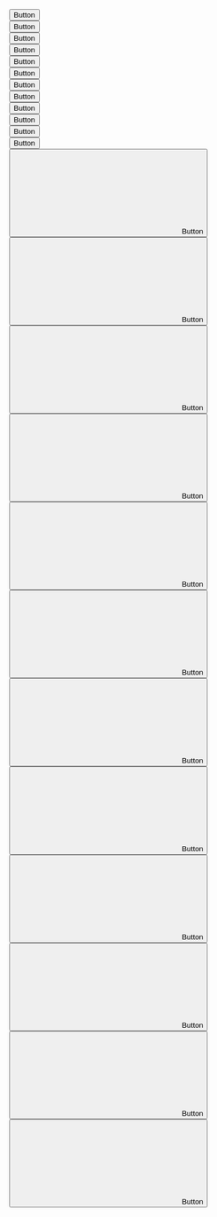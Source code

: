 <!DOCTYPE html>
<html lang="ru">
<head>
  <meta charset="UTF-8">
  <meta http-equiv="X-UA-Compatible" content="IE=edge">
  <meta name="viewport" content="width=device-width, initial-scale=1.0">
  <link rel="preconnect" href="https://fonts.googleapis.com">
  <link rel="preconnect" href="https://fonts.gstatic.com" crossorigin>
  <link href="https://fonts.googleapis.com/css2?family=Roboto:wght@400;500&display=swap" rel="stylesheet">
  <link rel="stylesheet" href="css/style.css">
  <title>MajorWeb-task</title>
</head>
<body>
    <div class="blocks-wrap">
      <div class="block">
      <div class="wrap">
      <button class="button">Button</button>
    </div>
    <div class="wrap">
      <button class="button button--rotate-to-right">Button</button>
    </div>
    <div class="wrap">
      <button class="button button--rotate-to-left">Button</button>
    </div>
    <div class="wrap">
      <button class="button button--scale-increase">Button</button>
    </div>
    <div class="wrap">
      <button class="button button--scale-decrease">Button</button>
    </div>
    <div class="wrap">
      <button class="button button--scale-increase button--rotate-to-right">Button</button>
    </div>
    <div class="wrap">
      <button class="button button--scale-increase button--rotate-to-left">Button</button>
    </div>
    <div class="wrap">
      <button class="button button--scale-increase button--rotate-to-right button--bg-color">Button</button>
    </div>
    <div class="wrap">
      <button class="button button--scale-decrease button--rotate-to-right">Button</button>
    </div>
    <div class="wrap">
      <button class="button button--scale-decrease button--rotate-to-left">Button</button>
    </div>
    <div class="wrap">
      <button class="button button--scale-decrease button--rotate-to-right button--bg-color">Button</button>
    </div>
    <div class="wrap">
      <button class="button button--scale-increase button--rotate-to-right button--color button--bg-color">Button</button>
    </div>
    </div>
    <!-- buttons with icon -->
    <div class="block">
      <div class="wrap">
      <button class="button button_custom">
      <svg class="icon">
        <use xlink:href="icons/sprite.svg#trophy"></use>
      </svg>
      Button</button>
    </div>
    <div class="wrap">
      <button class="button button_custom button--rotate-to-right">
      <svg class="icon">
        <use xlink:href="icons/sprite.svg#trophy"></use>
      </svg>
      Button</button>
    </div>
    <div class="wrap">
      <button class="button button_custom button--rotate-to-left">
      <svg class="icon">
        <use xlink:href="icons/sprite.svg#trophy"></use>
      </svg>
      Button</button>
    </div>
    <div class="wrap">
      <button class="button button_custom button--scale-increase">
      <svg class="icon">
        <use xlink:href="icons/sprite.svg#trophy"></use>
      </svg>
      Button</button>
    </div>
    <div class="wrap">
      <button class="button button_custom button--scale-decrease">
      <svg class="icon">
        <use xlink:href="icons/sprite.svg#trophy"></use>
      </svg>
      Button</button>
    </div>
    <div class="wrap">
      <button class="button button_custom button--scale-increase button--rotate-to-right">
      <svg class="icon">
        <use xlink:href="icons/sprite.svg#trophy"></use>
      </svg>
      Button</button>
    </div>
    <div class="wrap">
      <button class="button button_custom button--scale-increase button--rotate-to-left">
      <svg class="icon">
        <use xlink:href="icons/sprite.svg#trophy"></use>
      </svg>
      Button</button>
    </div>
    <div class="wrap">
      <button class="button button_custom button--scale-increase button--rotate-to-right button--bg-color">
      <svg class="icon">
        <use xlink:href="icons/sprite.svg#trophy"></use>
      </svg>
      Button</button>
    </div>
    <div class="wrap">
      <button class="button button_custom button--scale-decrease button--rotate-to-right">
      <svg class="icon">
        <use xlink:href="icons/sprite.svg#trophy"></use>
      </svg>
      Button</button>
    </div>
    <div class="wrap">
      <button class="button button_custom button--scale-decrease button--rotate-to-right">
      <svg class="icon">
        <use xlink:href="icons/sprite.svg#trophy"></use>
      </svg>
      Button</button>
    </div>
    <div class="wrap">
      <button class="button button_custom button--scale-decrease button--rotate-to-right button--bg-color">
      <svg class="icon">
        <use xlink:href="icons/sprite.svg#trophy"></use>
      </svg>
      Button</button>
    </div>
    <div class="wrap">
      <button class="button button_custom button--scale-increase button--rotate-to-right button--color button--bg-color">
      <svg class="icon">
        <use xlink:href="icons/sprite.svg#trophy"></use>
      </svg>
      Button</button>
    </div>
    </div>
    </div>
</body>
</html>
